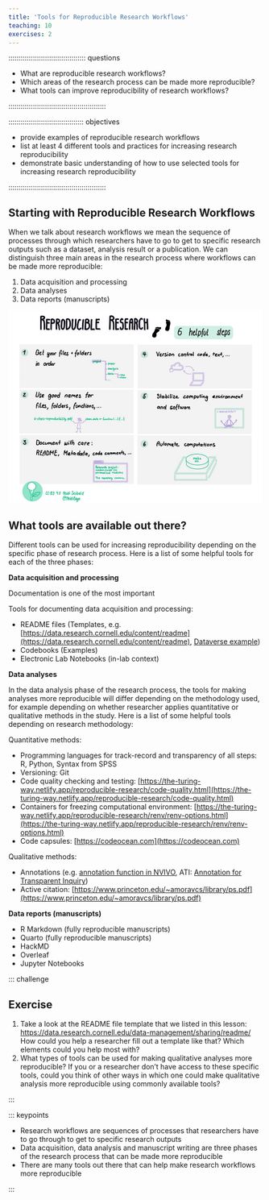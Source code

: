 ```yaml
---
title: 'Tools for Reproducible Research Workflows'
teaching: 10
exercises: 2
---
```


:::::::::::::::::::::::::::::::::::::: questions 

- What are reproducible research workflows?
- Which areas of the research process can be made more reproducible?
- What tools can improve reproducibility of research workflows?


::::::::::::::::::::::::::::::::::::::::::::::::

::::::::::::::::::::::::::::::::::::: objectives

- provide examples of reproducible research workflows
- list at least 4 different tools and practices for increasing research reproducibility
- demonstrate basic understanding of how to use selected tools for increasing research reproducibility


::::::::::::::::::::::::::::::::::::::::::::::::

## Starting with Reproducible Research Workflows

When we talk about research workflows we mean the sequence of processes through which researchers have to go to get to specific research outputs such as a dataset, analysis result or a publication. We can distinguish three main areas in the research process where workflows can be made more reproducible: 

1. Data acquisition and processing
1. Data analyses
1. Data reports (manuscripts)

![](/fig/image2.png)

## What tools are available out there?

Different tools can be used for increasing reproducibility depending on the specific phase of research process. Here is a list of some helpful tools for each of the three phases:

**Data acquisition and processing**

Documentation is one of the most important 

Tools for documenting data acquisition and processing:

- README files (Templates, e.g. [https://data.research.cornell.edu/content/readme](https://data.research.cornell.edu/content/readme),
[Dataverse example](https://drive.google.com/file/d/1RHl-D79tZWC3nJJPrnvcgIQDHgmuH2Mk/view))
- Codebooks (Examples)
- Electronic Lab Notebooks (in-lab context)

**Data analyses**

In the data analysis phase of the research process, the tools for making analyses more reproducible will differ depending on the methodology used, for example depending on whether researcher applies quantitative or qualitative methods in the study. Here is a list of some helpful tools depending on research methodology:

Quantitative methods:

- Programming languages for track-record and transparency of all steps: R, Python, Syntax from SPSS 
- Versioning: Git 
- Code quality checking and testing: [https://the-turing-way.netlify.app/reproducible-research/code-quality.html](https://the-turing-way.netlify.app/reproducible-research/code-quality.html) 
- Containers for freezing computational environment: [https://the-turing-way.netlify.app/reproducible-research/renv/renv-options.html](https://the-turing-way.netlify.app/reproducible-research/renv/renv-options.html) 
- Code capsules: [https://codeocean.com](https://codeocean.com) 
 
Qualitative methods: 

- Annotations (e.g. [annotation function in NVIVO](https://help-nv11.qsrinternational.com/desktop/concepts/about_annotations.html), ATI: [Annotation for Transparent Inquiry](https://qdr.syr.edu/ati))
- Active citation: [https://www.princeton.edu/~amoravcs/library/ps.pdf](https://www.princeton.edu/~amoravcs/library/ps.pdf)

**Data reports (manuscripts)**

- R Markdown (fully reproducible manuscripts)
- Quarto (fully reproducible manuscripts)
- HackMD
- Overleaf
- Jupyter Notebooks

::: challenge

## Exercise

1. Take a look at the README file template that we listed in this lesson: https://data.research.cornell.edu/data-management/sharing/readme/ How could you help a researcher fill out a template like that? Which elements could you help most with?
2. What types of tools can be used for making qualitative analyses more reproducible? If you or a researcher don’t have access to these specific tools, could you think of other ways in which one could make qualitative analysis more reproducible using commonly available tools?


:::


::: keypoints

- Research workflows are sequences of processes that researchers have to go through to get to specific research outputs
- Data acquisition, data analysis and manuscript writing are three phases of the research process that can be made more reproducible
- There are many tools out there that can help make research workflows more reproducible


:::
